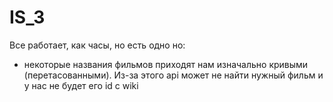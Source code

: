 # IS_3
Все работает, как часы, но есть одно но:
- некоторые названия фильмов приходят нам изначально кривыми (перетасованными). Из-за этого api может не найти нужный фильм и у нас не будет его id с wiki
